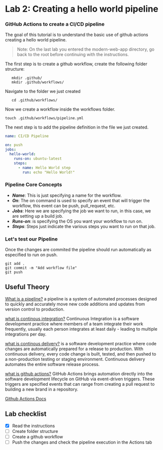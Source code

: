 # Lab 2: Creating a hello world pipeline

### GitHub Actions to create a CI/CD pipeline
The goal of this tutorial is to understand the basic use of github actions creating a hello world pipeline.

> Note: On the last lab you entered the modern-web-app directory, go back to the root before continuing with the instructions.

The first step is to create a github workflow, create the following folder structure:
```
   mkdir .github/
   mkdir .github/workflows/
```
Navigate to the folder we just created

```
   cd .github/workflows/
```
Now we create a workflow inside the workflows folder.
```
touch .github/workflows/pipeline.yml
```
The next step is to add the pipeline definition in the file we just created.
```yml
name: CI/CD Pipeline

on: push
jobs:
  hello-world:
    runs-on: ubuntu-latest
    steps:
      - name: Hello World step
        run: echo "Hello World!"
```
### Pipeline Core Concepts
- ***Name***: This is just specifying a name for the workflow.
- ***On***: The on command is used to specify an event that will trigger the workflow, this event can be push, pull_request, etc.
- ***Jobs***: Here we are specifying the job we want to run, in this case, we are setting up a build job.
- ***Runs-on***: is specifying the OS you want your workflow to run on.
- ***Steps***: Steps just indicate the various steps you want to run on that job.

### Let's test our Pipeline
Once the changes are commited the pipeline should run automatically as especified to run on push.

```
git add .
git commit -m "Add workflow file"
git push
```

## Useful Theory 
[What is a pipeline?](https://www.atlassian.com/devops/devops-tools/devops-pipeline#:~:text=A%20DevOps%20pipeline%20is%20a,code%20to%20a%20production%20environment.)
a pipeline is a system of automated processes designed to quickly and accurately move new code additions and updates from version control to production.

[what is continous integration?](https://martinfowler.com/articles/continuousIntegration.html#:~:text=Continuous%20Integration%20is%20a%20software,to%20multiple%20integrations%20per%20day.)
Continuous Integration is a software development practice where members of a team integrate their work frequently, usually each person integrates at least daily - leading to multiple integrations per day.

[what is continous delivery?](https://aws.amazon.com/devops/continuous-delivery/?nc1=h_ls)
is a software development practice where code changes are automatically prepared for a release to production.
With continuous delivery, every code change is built, tested, and then pushed to a non-production testing or staging environment. 
Continuous delivery automates the entire software release process. 

[what is github actions?](https://resources.github.com/downloads/What-is-GitHub.Actions_.Benefits-and-examples.pdf)
GitHub Actions brings automation directly into the software development lifecycle on GitHub via event-driven triggers. These
triggers are specified events that can range from creating a pull request to building a new brand in a repository.

[Github Actions Docs](https://docs.github.com/en/actions/learn-github-actions/understanding-github-actions?learn=getting_started)

## Lab checklist

- [x] Read the instructions
- [ ] Create folder structure
- [ ] Create a github workflow
- [ ] Push the changes and check the pipeline execution in the Actions tab